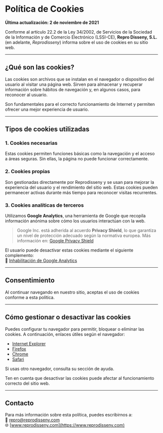 # Política de Cookies  
**Última actualización: 2 de noviembre de 2021**

Conforme al artículo 22.2 de la Ley 34/2002, de Servicios de la Sociedad de la Información y de Comercio Electrónico (LSSI-CE), **Repro Disseny, S.L.** (en adelante, *Reprodisseny*) informa sobre el uso de cookies en su sitio web.

---

## ¿Qué son las cookies?

Las cookies son archivos que se instalan en el navegador o dispositivo del usuario al visitar una página web. Sirven para almacenar y recuperar información sobre hábitos de navegación y, en algunos casos, para reconocer al usuario.

Son fundamentales para el correcto funcionamiento de Internet y permiten ofrecer una mejor experiencia de usuario.

---

## Tipos de cookies utilizadas

### 1. Cookies necesarias

Estas cookies permiten funciones básicas como la navegación y el acceso a áreas seguras. Sin ellas, la página no puede funcionar correctamente.

### 2. Cookies propias

Son gestionadas directamente por Reprodisseny y se usan para mejorar la experiencia del usuario y el rendimiento del sitio web. Estas cookies pueden permanecer activas durante más tiempo para reconocer visitas recurrentes.

### 3. Cookies analíticas de terceros

Utilizamos **Google Analytics**, una herramienta de Google que recopila información anónima sobre cómo los usuarios interactúan con la web.

> Google Inc. está adherida al acuerdo **Privacy Shield**, lo que garantiza un nivel de protección adecuado según la normativa europea. Más información en: [Google Privacy Shield](https://policies.google.com/privacy/frameworks)

El usuario puede desactivar estas cookies mediante el siguiente complemento:  
🔗 [Inhabilitación de Google Analytics](https://tools.google.com/dlpage/gaoptout)

---

## Consentimiento

Al continuar navegando en nuestro sitio, aceptas el uso de cookies conforme a esta política.

---

## Cómo gestionar o desactivar las cookies

Puedes configurar tu navegador para permitir, bloquear o eliminar las cookies. A continuación, enlaces útiles según el navegador:

- [Internet Explorer](https://support.microsoft.com/es-es/help/17442/windows-internet-explorer-delete-manage-cookies)  
- [Firefox](https://support.mozilla.org/es/kb/Borrar%20cookies)  
- [Chrome](https://support.google.com/chrome/answer/95647?hl=es)  
- [Safari](https://support.apple.com/es-es/HT201265)

Si usas otro navegador, consulta su sección de ayuda.

Ten en cuenta que desactivar las cookies puede afectar al funcionamiento correcto del sitio web.

---

## Contacto

Para más información sobre esta política, puedes escribirnos a:  
📧 repro@reprodisseny.com  
🌐 [www.reprodisseny.com](https://www.reprodisseny.com)
